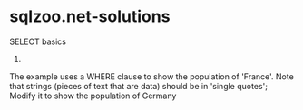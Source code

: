 # sqlzoo.net-solutions
SELECT basics

1.
The example uses a WHERE clause to show the population of 'France'. 
Note that strings (pieces of text that are data) should be in 'single quotes';
Modify it to show the population of Germany

